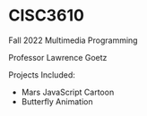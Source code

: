 # CISC3610
Fall 2022 Multimedia Programming

Professor Lawrence Goetz

Projects Included:

- Mars JavaScript Cartoon
- Butterfly Animation
